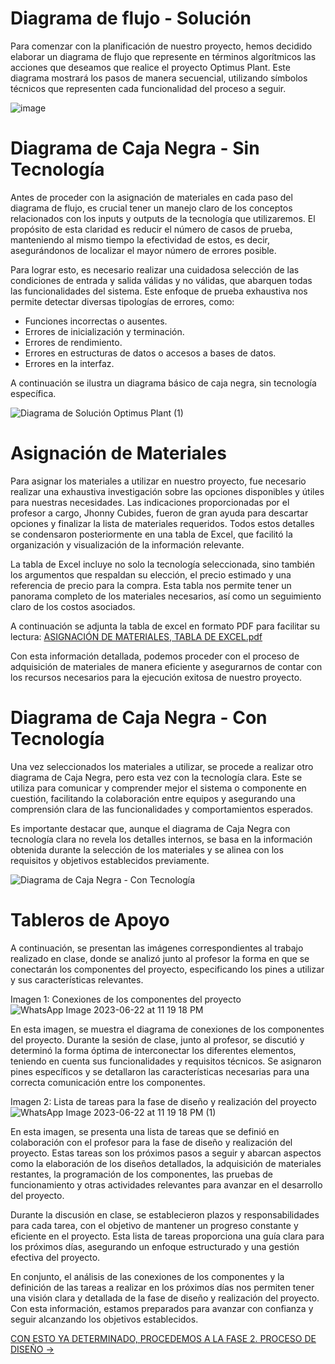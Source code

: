 # Diagrama de flujo - Solución

Para comenzar con la planificación de nuestro proyecto, hemos decidido elaborar un diagrama de flujo que represente en términos algorítmicos las acciones que deseamos que realice el proyecto Optimus Plant. Este diagrama mostrará los pasos de manera secuencial, utilizando símbolos técnicos que representen cada funcionalidad del proceso a seguir.

![image](https://github.com/JU4NR0D/Optimus-Plant/assets/136518038/fad50dc2-0bf3-4ac4-99f5-3a33277b570b)

# Diagrama de Caja Negra - Sin Tecnología

Antes de proceder con la asignación de materiales en cada paso del diagrama de flujo, es crucial tener un manejo claro de los conceptos relacionados con los inputs y outputs de la tecnología que utilizaremos. El propósito de esta claridad es reducir el número de casos de prueba, manteniendo al mismo tiempo la efectividad de estos, es decir, asegurándonos de localizar el mayor número de errores posible.

Para lograr esto, es necesario realizar una cuidadosa selección de las condiciones de entrada y salida válidas y no válidas, que abarquen todas las funcionalidades del sistema. Este enfoque de prueba exhaustiva nos permite detectar diversas tipologías de errores, como:

- Funciones incorrectas o ausentes.
- Errores de inicialización y terminación.
- Errores de rendimiento.
- Errores en estructuras de datos o accesos a bases de datos.
- Errores en la interfaz.

A continuación se ilustra un diagrama básico de caja negra, sin tecnología específica.

![Diagrama de Solución Optimus Plant (1)](https://github.com/JU4NR0D/Optimus-Plant/assets/136518038/849f92d5-190a-423e-bf5c-c13ea2a12edf)

# Asignación de Materiales

Para asignar los materiales a utilizar en nuestro proyecto, fue necesario realizar una exhaustiva investigación sobre las opciones disponibles y útiles para nuestras necesidades. Las indicaciones proporcionadas por el profesor a cargo, Jhonny Cubides, fueron de gran ayuda para descartar opciones y finalizar la lista de materiales requeridos. Todos estos detalles se condensaron posteriormente en una tabla de Excel, que facilitó la organización y visualización de la información relevante.

La tabla de Excel incluye no solo la tecnología seleccionada, sino también los argumentos que respaldan su elección, el precio estimado y una referencia de precio para la compra. Esta tabla nos permite tener un panorama completo de los materiales necesarios, así como un seguimiento claro de los costos asociados.

A continuación se adjunta la tabla de excel en formato PDF para facilitar su lectura: [ASIGNACIÓN DE MATERIALES, TABLA DE EXCEL.pdf](https://github.com/JU4NR0D/Optimus-Plant/files/11843883/ASIGNACION.DE.MATERIALES.TABLA.DE.EXCEL.pdf)

Con esta información detallada, podemos proceder con el proceso de adquisición de materiales de manera eficiente y asegurarnos de contar con los recursos necesarios para la ejecución exitosa de nuestro proyecto.

# Diagrama de Caja Negra - Con Tecnología

Una vez seleccionados los materiales a utilizar, se procede a realizar otro diagrama de Caja Negra, pero esta vez con la tecnología clara. Este se utiliza para comunicar y comprender mejor el sistema o componente en cuestión, facilitando la colaboración entre equipos y asegurando una comprensión clara de las funcionalidades y comportamientos esperados.

Es importante destacar que, aunque el diagrama de Caja Negra con tecnología clara no revela los detalles internos, se basa en la información obtenida durante la selección de los materiales y se alinea con los requisitos y objetivos establecidos previamente.

![Diagrama de Caja Negra - Con Tecnología](https://github.com/JU4NR0D/Optimus-Plant/assets/136518038/f41298b5-9874-40bc-a014-e7ca6fa4db0b)


# Tableros de Apoyo

A continuación, se presentan las imágenes correspondientes al trabajo realizado en clase, donde se analizó junto al profesor la forma en que se conectarán los componentes del proyecto, especificando los pines a utilizar y sus características relevantes.

Imagen 1: Conexiones de los componentes del proyecto
![WhatsApp Image 2023-06-22 at 11 19 18 PM](https://github.com/JU4NR0D/Optimus-Plant/assets/136518038/6ac7a75b-c7b5-496d-a855-ef0920a73430)


En esta imagen, se muestra el diagrama de conexiones de los componentes del proyecto. Durante la sesión de clase, junto al profesor, se discutió y determinó la forma óptima de interconectar los diferentes elementos, teniendo en cuenta sus funcionalidades y requisitos técnicos. Se asignaron pines específicos y se detallaron las características necesarias para una correcta comunicación entre los componentes.

Imagen 2: Lista de tareas para la fase de diseño y realización del proyecto
![WhatsApp Image 2023-06-22 at 11 19 18 PM (1)](https://github.com/JU4NR0D/Optimus-Plant/assets/136518038/d7a3fec9-d26e-4642-9a7e-eb22d5cb6555)


En esta imagen, se presenta una lista de tareas que se definió en colaboración con el profesor para la fase de diseño y realización del proyecto. Estas tareas son los próximos pasos a seguir y abarcan aspectos como la elaboración de los diseños detallados, la adquisición de materiales restantes, la programación de los componentes, las pruebas de funcionamiento y otras actividades relevantes para avanzar en el desarrollo del proyecto.

Durante la discusión en clase, se establecieron plazos y responsabilidades para cada tarea, con el objetivo de mantener un progreso constante y eficiente en el proyecto. Esta lista de tareas proporciona una guía clara para los próximos días, asegurando un enfoque estructurado y una gestión efectiva del proyecto.

En conjunto, el análisis de las conexiones de los componentes y la definición de las tareas a realizar en los próximos días nos permiten tener una visión clara y detallada de la fase de diseño y realización del proyecto. Con esta información, estamos preparados para avanzar con confianza y seguir alcanzando los objetivos establecidos.

[CON ESTO YA DETERMINADO, PROCEDEMOS A LA FASE 2. PROCESO DE DISEÑO →](https://github.com/JU4NR0D/Optimus-Plant/tree/main/%F0%9F%AA%B4%202.%20PROCESO%20DE%20DISE%C3%91O)
